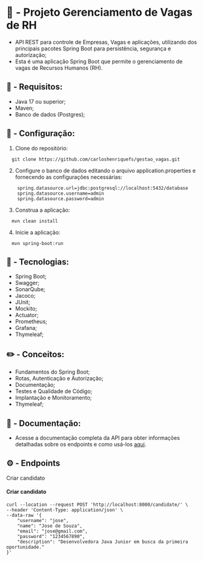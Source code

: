 # :briefcase: - Projeto Gerenciamento de Vagas de RH

- API REST para controle de Empresas, Vagas e aplicações, utilizando dos principais pacotes Spring Boot para persistência, segurança e autorização;
- Esta é uma aplicação Spring Boot que permite o gerenciamento de vagas de Recursos Humanos (RH).

## :memo: - Requisitos:

- Java 17 ou superior;
- Maven;
- Banco de dados (Postgres);

## :pushpin: - Configuração: 

1. Clone do repositório:

```
  git clone https://github.com/carloshenriquefs/gestao_vagas.git
```

2. Configure o banco de dados editando o arquivo application.properties e fornecendo as configurações necessárias:

```properties
    spring.datasource.url=jdbc:postgresql://localhost:5432/database
    spring.datasource.username=admin
    spring.datasource.password=admin
```

3. Construa a aplicação:

```
  mvn clean install
```

4. Inicie a aplicação:

```
  mvn spring-boot:run
```

## :robot: - Tecnologias:

- Spring Boot;
- Swagger;
- SonarQube;
- Jacoco;
- JUnit;
- Mockito;
- Actuator;
- Prometheus;
- Grafana;
- Thymeleaf;

## :pencil2: - Conceitos: 

- Fundamentos do Spring Boot;
- Rotas, Autenticação e Autorização;
- Documentação;
- Testes e Qualidade de Código;
- Implantação e Monitoramento;
- Thymeleaf;

## :scroll: - Documentação:

- Acesse a documentação completa da API para obter informações detalhadas sobre os endpoints e como usá-los <a href="https://www.apidog.com/apidoc/shared-fade4710-ac0c-4454-8025-845b9ec61bef">aqui</a>.
  

## :gear: - Endpoints

Criar candidato

#### Criar candidato
```shell
curl --location --request POST 'http://localhost:8080/candidate/' \
--header 'Content-Type: application/json' \
--data-raw '{
    "username": "jose",
    "name": "Jose de Souza",
    "email": "jose@gmail.com",
    "password": "1234567890",
    "description": "Desenvolvedora Java Junior em busca da primeira oportunidade."
}'
```
